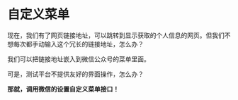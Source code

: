 # 自定义菜单

现在，我们有了网页链接地址，可以跳转到显示获取的个人信息的网页。但我们不想每次都手动输入这个冗长的链接地址，怎么办？

我们可以把链接地址嵌入到微信公众号的菜单里面。

可是，测试平台不提供友好的界面操作，怎么办？

**那就，调用微信的设置自定义菜单接口！**


